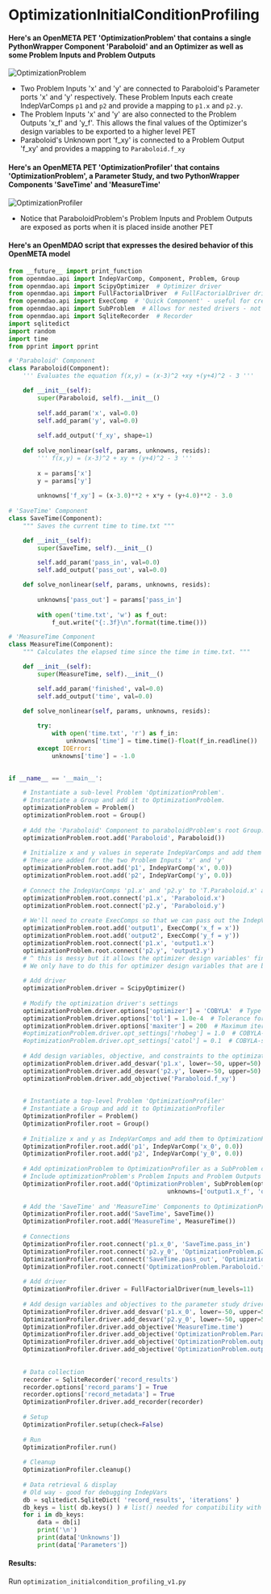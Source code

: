 # OptimizationInitialConditionProfiling 

#### Here's an OpenMETA PET 'OptimizationProblem' that contains a single PythonWrapper Component 'Paraboloid' and an Optimizer as well as some Problem Inputs and Problem Outputs
![OptimizationProblem](images/OptimizationProblemWithExposedInitialConditions.PNG)

* Two Problem Inputs 'x' and 'y' are connected to Paraboloid's Parameter ports 'x' and 'y' respectively. 
These Problem Inputs each create IndepVarComps `p1` and `p2` and provide a mapping to `p1.x` and `p2.y`.
* The Problem Inputs 'x' and 'y' are also connected to the Problem Outputs 'x_f' and 'y_f'. This allows the final values of the Optimizer's design variables to be
exported to a higher level PET
* Paraboloid's Unknown port 'f_xy' is connected to a Problem Output 'f_xy' and provides a mapping to `Paraboloid.f_xy`


#### Here's an OpenMETA PET 'OptimizationProfiler' that contains 'OptimizationProblem', a Parameter Study, and two PythonWrapper Components 'SaveTime' and 'MeasureTime'
![OptimizationProfiler](images/OptimizationInitialConditionProfiling.PNG)

* Notice that ParaboloidProblem's Problem Inputs and Problem Outputs are exposed as ports when it is placed inside another PET


#### Here's an OpenMDAO script that expresses the desired behavior of this OpenMETA model
```python
from __future__ import print_function
from openmdao.api import IndepVarComp, Component, Problem, Group
from openmdao.api import ScipyOptimizer  # Optimizer driver
from openmdao.api import FullFactorialDriver  # FullFactorialDriver driver
from openmdao.api import ExecComp  # 'Quick Component' - useful for creating constraints
from openmdao.api import SubProblem  # Allows for nested drivers - not currently supported in OpenMETA - Introduced in OpenMDAO v.1.7.2.
from openmdao.api import SqliteRecorder  # Recorder
import sqlitedict
import random
import time
from pprint import pprint

# 'Paraboloid' Component
class Paraboloid(Component):
    ''' Evaluates the equation f(x,y) = (x-3)^2 +xy +(y+4)^2 - 3 '''

    def __init__(self):
        super(Paraboloid, self).__init__()
        
        self.add_param('x', val=0.0)
        self.add_param('y', val=0.0)
        
        self.add_output('f_xy', shape=1)
        
    def solve_nonlinear(self, params, unknowns, resids):
        ''' f(x,y) = (x-3)^2 + xy + (y+4)^2 - 3 '''
        
        x = params['x']
        y = params['y']
        
        unknowns['f_xy'] = (x-3.0)**2 + x*y + (y+4.0)**2 - 3.0
        
# 'SaveTime' Component
class SaveTime(Component):
    """ Saves the current time to time.txt """

    def __init__(self):
        super(SaveTime, self).__init__()

        self.add_param('pass_in', val=0.0)
        self.add_output('pass_out', val=0.0)

    def solve_nonlinear(self, params, unknowns, resids):
        
        unknowns['pass_out'] = params['pass_in']
        
        with open('time.txt', 'w') as f_out:
            f_out.write("{:.3f}\n".format(time.time()))        

# 'MeasureTime Component            
class MeasureTime(Component):
    """ Calculates the elapsed time since the time in time.txt. """

    def __init__(self):
        super(MeasureTime, self).__init__()

        self.add_param('finished', val=0.0)
        self.add_output('time', val=0.0)

    def solve_nonlinear(self, params, unknowns, resids):
        
        try:
            with open('time.txt', 'r') as f_in:
                unknowns['time'] = time.time()-float(f_in.readline())
        except IOError:
            unknowns['time'] = -1.0

            
if __name__ == '__main__':

    # Instantiate a sub-level Problem 'OptimizationProblem'.
    # Instantiate a Group and add it to OptimizationProblem.
    optimizationProblem = Problem()
    optimizationProblem.root = Group()
    
    # Add the 'Paraboloid' Component to paraboloidProblem's root Group.
    optimizationProblem.root.add('Paraboloid', Paraboloid())
    
    # Initialize x and y values in seperate IndepVarComps and add them to paraboloidProblem's root group
    # These are added for the two Problem Inputs 'x' and 'y'
    optimizationProblem.root.add('p1', IndepVarComp('x', 0.0))
    optimizationProblem.root.add('p2', IndepVarComp('y', 0.0))
    
    # Connect the IndepVarComps 'p1.x' and 'p2.y' to 'T.Paraboloid.x' and 'T.Paraboloid.y' respectively
    optimizationProblem.root.connect('p1.x', 'Paraboloid.x')
    optimizationProblem.root.connect('p2.y', 'Paraboloid.y')
    
    # We'll need to create ExecComps so that we can pass out the IndepVarComps values as expressed by connecting the Problem Inputs to the Problem Outputs in OpenMETA
    optimizationProblem.root.add('output1', ExecComp('x_f = x'))
    optimizationProblem.root.add('output2', ExecComp('y_f = y'))
    optimizationProblem.root.connect('p1.x', 'output1.x')
    optimizationProblem.root.connect('p2.y', 'output2.y')
    # ^ this is messy but it allows the optimizer design variables' final values to be exported as unknowns (and used in other components).
    # We only have to do this for optimizer design variables that are being provided with an initial value from an outside source
    
    # Add driver
    optimizationProblem.driver = ScipyOptimizer()
    
    # Modify the optimization driver's settings
    optimizationProblem.driver.options['optimizer'] = 'COBYLA'  # Type of Optimizer. 'COBYLA' does not require derivatives
    optimizationProblem.driver.options['tol'] = 1.0e-4  # Tolerance for termination. Not sure exactly what it represents. Default: 1.0e-6
    optimizationProblem.driver.options['maxiter'] = 200  # Maximum iterations. Default: 200
    #optimizationProblem.driver.opt_settings['rhobeg'] = 1.0  # COBYLA-specific setting. Initial step size. Default: 1.0
    #optimizationProblem.driver.opt_settings['catol'] = 0.1  # COBYLA-specific setting. Absolute tolerance for constraint violations. Default: 0.1
    
    # Add design variables, objective, and constraints to the optimization driver
    optimizationProblem.driver.add_desvar('p1.x', lower=-50, upper=50)
    optimizationProblem.driver.add_desvar('p2.y', lower=-50, upper=50)
    optimizationProblem.driver.add_objective('Paraboloid.f_xy')
    
    
    # Instantiate a top-level Problem 'OptimizationProfiler'
    # Instantiate a Group and add it to OptimizationProfiler
    OptimizationProfiler = Problem()
    OptimizationProfiler.root = Group()
    
    # Initialize x and y as IndepVarComps and add them to OptimizationProfiler's root group
    OptimizationProfiler.root.add('p1', IndepVarComp('x_0', 0.0)) 
    OptimizationProfiler.root.add('p2', IndepVarComp('y_0', 0.0)) 
    
    # Add optimizationProblem to OptimizationProfiler as a SubProblem called 'OptimizationProblem' 
    # Include optimizationProblem's Problem Inputs and Problem Outputs in 'params' and 'unknowns' fields SubProblem 
    OptimizationProfiler.root.add('OptimizationProblem', SubProblem(optimizationProblem, params=['p1.x', 'p2.y'],
                                            unknowns=['output1.x_f', 'output2.y_f', 'Paraboloid.f_xy']))  # This is where you designate what to expose to the outside world
    
    # Add the 'SaveTime' and 'MeasureTime' Components to OptimizationProfiler's root Group.
    OptimizationProfiler.root.add('SaveTime', SaveTime())
    OptimizationProfiler.root.add('MeasureTime', MeasureTime())
    
    # Connections
    OptimizationProfiler.root.connect('p1.x_0', 'SaveTime.pass_in')
    OptimizationProfiler.root.connect('p2.y_0', 'OptimizationProblem.p2.y')
    OptimizationProfiler.root.connect('SaveTime.pass_out', 'OptimizationProblem.p1.x')
    OptimizationProfiler.root.connect('OptimizationProblem.Paraboloid.f_xy', 'MeasureTime.finished')
    
    # Add driver
    OptimizationProfiler.driver = FullFactorialDriver(num_levels=11)
    
    # Add design variables and objectives to the parameter study driver
    OptimizationProfiler.driver.add_desvar('p1.x_0', lower=-50, upper=50)
    OptimizationProfiler.driver.add_desvar('p2.y_0', lower=-50, upper=50)
    OptimizationProfiler.driver.add_objective('MeasureTime.time')
    OptimizationProfiler.driver.add_objective('OptimizationProblem.Paraboloid.f_xy')
    OptimizationProfiler.driver.add_objective('OptimizationProblem.output1.x_f')
    OptimizationProfiler.driver.add_objective('OptimizationProblem.output2.y_f')
    
    
    # Data collection
    recorder = SqliteRecorder('record_results')
    recorder.options['record_params'] = True
    recorder.options['record_metadata'] = True
    OptimizationProfiler.driver.add_recorder(recorder)
    
    # Setup
    OptimizationProfiler.setup(check=False)
    
    # Run 
    OptimizationProfiler.run()
    
    # Cleanup
    OptimizationProfiler.cleanup()
    
    # Data retrieval & display
    # Old way - good for debugging IndepVars
    db = sqlitedict.SqliteDict( 'record_results', 'iterations' )
    db_keys = list( db.keys() ) # list() needed for compatibility with Python 3. Not needed for Python 2
    for i in db_keys:
        data = db[i]
        print('\n')
        print(data['Unknowns'])
        print(data['Parameters'])
```
#### Results:  
Run `optimization_initialcondition_profiling_v1.py`